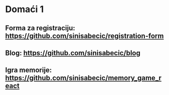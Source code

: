 # Domaći 1
## Forma za registraciju: https://github.com/sinisabecic/registration-form
## Blog: https://github.com/sinisabecic/blog
## Igra memorije: https://github.com/sinisabecic/memory_game_react
